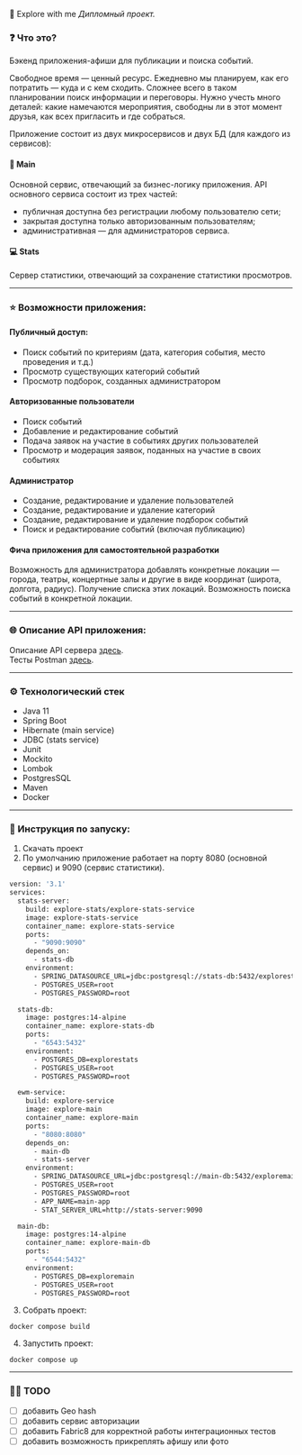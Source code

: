 :handshake: Explore with me
_Дипломный проект._

### :question: Что это?
Бэкенд приложения-афиши для публикации и поиска событий.

Свободное время — ценный ресурс. Ежедневно мы планируем, как его потратить — куда и с кем сходить. 
Сложнее всего в таком планировании поиск информации и переговоры. 
Нужно учесть много деталей: какие намечаются мероприятия, свободны ли в этот момент друзья, как всех пригласить и где собраться.

Приложение состоит из двух микросервисов и двух БД (для каждого из сервисов):
#### :ferris_wheel: Main
Основной сервис, отвечающий за бизнес-логику приложения.
API основного сервиса состоит из трех частей:
* публичная доступна без регистрации любому пользователю сети;
* закрытая доступна только авторизованным пользователям;
* административная — для администраторов сервиса.

#### :computer: Stats
Сервер статистики, отвечающий за сохранение статистики просмотров.
___

### :star: Возможности приложения:
#### Публичный доступ:
* Поиск событий по критериям (дата, категория события, место проведения и т.д.)
* Просмотр существующих категорий событий
* Просмотр подборок, созданных администратором

#### Авторизованные пользователи
* Поиск событий
* Добавление и редактирование событий
* Подача заявок на участие в событиях других пользователей
* Просмотр и модерация заявок, поданных на участие в своих событиях

#### Администратор
* Создание, редактирование и удаление пользователей
* Создание, редактирование и удаление категорий
* Создание, редактирование и удаление подборок событий
* Поиск и редактирование событий (включая публикацию)

#### Фича приложения для самостоятельной разработки
Возможность для администратора добавлять конкретные локации — города, театры, концертные залы и другие в виде координат (широта, долгота, радиус). 
Получение списка этих локаций. Возможность поиска событий в конкретной локации.

___
### :globe_with_meridians: Описание API приложения:
Описание API сервера [здесь](api). \
Тесты Postman [здесь](postman).
___
### :gear: Технологический стек
* Java 11
* Spring Boot
* Hibernate (main service)
* JDBC (stats service)
* Junit
* Mockito
* Lombok
* PostgresSQL
* Maven
* Docker
___
### :page_with_curl: Инструкция по запуску:
1. Скачать проект
2. По умолчанию приложение работает на порту 8080 (основной сервис) и 9090 (сервис статистики).

``` dockerfile
version: '3.1'
services:
  stats-server:
    build: explore-stats/explore-stats-service
    image: explore-stats-service
    container_name: explore-stats-service
    ports:
      - "9090:9090"
    depends_on:
      - stats-db
    environment:
      - SPRING_DATASOURCE_URL=jdbc:postgresql://stats-db:5432/explorestats
      - POSTGRES_USER=root
      - POSTGRES_PASSWORD=root

  stats-db:
    image: postgres:14-alpine
    container_name: explore-stats-db
    ports:
      - "6543:5432"
    environment:
      - POSTGRES_DB=explorestats
      - POSTGRES_USER=root
      - POSTGRES_PASSWORD=root

  ewm-service:
    build: explore-service
    image: explore-main
    container_name: explore-main
    ports:
      - "8080:8080"
    depends_on:
      - main-db
      - stats-server
    environment:
      - SPRING_DATASOURCE_URL=jdbc:postgresql://main-db:5432/exploremain
      - POSTGRES_USER=root
      - POSTGRES_PASSWORD=root
      - APP_NAME=main-app
      - STAT_SERVER_URL=http://stats-server:9090

  main-db:
    image: postgres:14-alpine
    container_name: explore-main-db
    ports:
      - "6544:5432"
    environment:
      - POSTGRES_DB=exploremain
      - POSTGRES_USER=root
      - POSTGRES_PASSWORD=root
```
3. Собрать проект:
```shell
docker compose build
```
4. Запустить проект:
```shell
docker compose up
```
___
### :man_technologist: TODO
- [ ] добавить Geo hash
- [ ] добавить сервис авторизации
- [ ] добавить Fabric8 для корректной работы интеграционных тестов 
- [ ] добавить возможность прикреплять афишу или фото